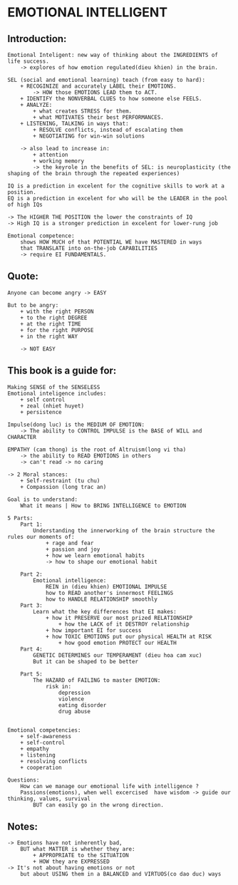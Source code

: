 # EMOTIONAL INTELLIGENT

## Introduction: 
    Emotional Inteligent: new way of thinking about the INGREDIENTS of life success.  
        -> explores of how emotion regulated(dieu khien) in the brain.

    SEL (social and emotional learning) teach (from easy to hard):
        + RECOGINIZE and accurately LABEL their EMOTIONS.
            -> HOW those EMOTIONS LEAD them to ACT. 
        + IDENTIFY the NONVERBAL CLUES to how someone else FEELS. 
        + ANALYZE:
            + what creates STRESS for them. 
            + what MOTIVATES their best PERFORMANCES.
        + LISTENING, TALKING in ways that:
            + RESOLVE conflicts, instead of escalating them 
            + NEGOTIATING for win-win solutions
            
        -> also lead to increase in: 
            + attention    
            + working memory 
            -> the keyrole in the benefits of SEL: is neuroplasticity (the shaping of the brain through the repeated experiences)

    IQ is a prediction in excelent for the cognitive skills to work at a position.
    EQ is a prediction in excelent for who will be the LEADER in the pool of high IQs  

    -> The HIGHER THE POSITION the lower the constraints of IQ 
    -> High IQ is a stronger prediction in excelent for lower-rung job

    Emotional competence: 
        shows HOW MUCH of that POTENTIAL WE have MASTERED in ways 
        that TRANSLATE into on-the-job CAPABILITIES
        -> require EI FUNDAMENTALS.

## Quote: 
    Anyone can become angry -> EASY 

    But to be angry:
        + with the right PERSON
        + to the right DEGREE
        + at the right TIME
        + for the right PURPOSE 
        + in the right WAY 

        -> NOT EASY 

## This book is a guide for: 
    Making SENSE of the SENSELESS 
    Emotional inteligence includes: 
        + self control 
        + zeal (nhiet huyet)
        + persistence

    Impulse(dong luc) is the MEDIUM OF EMOTION:
        -> The ability to CONTROL IMPULSE is the BASE of WILL and CHARACTER

    EMPATHY (cam thong) is the root of Altruism(long vi tha)  
        -> the ability to READ EMOTIONS in others  
        -> can't read -> no caring   

    -> 2 Moral stances: 
        + Self-restraint (tu chu)
        + Compassion (long trac an)

    Goal is to understand: 
        What it means | How to BRING INTELLIGENCE to EMOTION

    5 Parts: 
        Part 1: 
            Understanding the innerworking of the brain structure the rules our moments of: 
                + rage and fear
                + passion and joy 
                + how we learn emotional habits  
                -> how to shape our emotional habit 

        Part 2: 
            Emotional intelligence: 
                REIN in (dieu khien) EMOTIONAL IMPULSE
                how to READ another's innermost FEELINGS
                how to HANDLE RELATIONSHIP smoothly 
        Part 3: 
            Learn what the key differences that EI makes: 
                + how it PRESERVE our most prized RELATIONSHIP  
                    + how the LACK of it DESTROY relationship
                + how important EI for success
                + how TOXIC EMOTIONS put our physical HEALTH at RISK
                    + how good emotion PROTECT our HEALTH
        Part 4:
            GENETIC DETERMINES our TEMPERAMENT (dieu hoa cam xuc)
            But it can be shaped to be better

        Part 5: 
            The HAZARD of FAILING to master EMOTION: 
                risk in: 
                    depression
                    violence
                    eating disorder
                    drug abuse


    Emotional competencies: 
        + self-awareness
        + self-control 
        + empathy 
        + listening
        + resolving conflicts 
        + cooperation 

    Questions: 
        How can we manage our emotional life with intelligence ? 
        Passions(emotions), when well excercised  have wisdom -> guide our thinking, values, survival 
            BUT can easily go in the wrong direction.
## Notes: 
    -> Emotions have not inherently bad, 
        BUT what MATTER is whether they are:
            + APPROPRIATE to the SITUATION
            + HOW they are EXPRESSED
    -> It's not about having emotions or not 
        but about USING them in a BALANCED and VIRTUOS(co dao duc) ways

